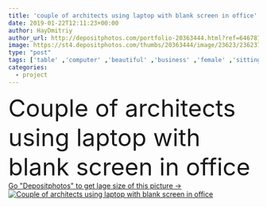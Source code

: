 ```yaml
---
title: 'couple of architects using laptop with blank screen in office'
date: 2019-01-22T12:11:23+00:00
author: HayDmitriy
author_url: http://depositphotos.com/portfolio-20363444.html?ref=64678756
image: https://st4.depositphotos.com/thumbs/20363444/image/23623/236237204/api_thumb_450.jpg?forcejpeg=true
type: "post"
tags: ['table' ,'computer' ,'beautiful' ,'business' ,'female' ,'sitting' ,'male' ,'connection' ,'drink' ,'architecture' ,'office' ,'couple' ,'communication' ,'wireless' ,'laptop' ,'businessman' ,'desk' ,'together' ,'togetherness' ,'indoors' ,'project' ,'using' ,'asian' ,'profession' ,'attractive' ,'plan' ,'team' ,'gadget' ,'teamwork' ,'businesswoman' ,'businesspeople' ,'blueprint' ,'colleagues' ,'coworkers' ,'designers' ,'Architects' ,'professional occupation' ,'copy space' ,'selective focus' ,'blank screen' ,'paper cup' ,'Disposable Cup' ,'coffee to go' ,'pointing with finger' ,'digital device' ]
categories: 
  - project
---
```

<div aling="center">
            <font size="60"> Couple of architects using laptop with blank screen in office</font>   
</div>
<div>
    <a href='https://depositphotos.com/236237204/stock-photo-couple-architects-using-laptop-blank.html?ref=64678756' target=_blank > Go "Depositphotos" to get lage size of this picture ->
        <img href='https://depositphotos.com/236237204/stock-photo-couple-architects-using-laptop-blank.html?ref=64678756' src='https://st4.depositphotos.com/20363444/23623/i/950/depositphotos_236237204-stock-photo-couple-architects-using-laptop-blank.jpg?forcejpeg=true' alt='Couple of architects using laptop with blank screen in office' >
    </a>
</div>
